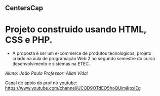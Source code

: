 ## CentersCap

# Projeto construido usando HTML, CSS e PHP.

- A proposta é ser um e-commerce de produtos tecnologicos, projeto criado na aula de programação Web 2 no segundo semestre do curso desenvolvimento e sistemas na ETEC.

_Aluno: João Paulo_
_Professor: Allan Vidal_

Canal de apoio do prof no youtube: https://www.youtube.com/channel/UCOD9OTdEO5hoQUimjkpxlEg
